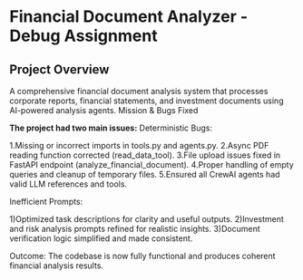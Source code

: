 # Financial Document Analyzer - Debug Assignment

## Project Overview
A comprehensive financial document analysis system that processes corporate reports, financial statements, and investment documents using AI-powered analysis agents.
Mission & Bugs Fixed

**The project had two main issues:**
Deterministic Bugs:

1.Missing or incorrect imports in tools.py and agents.py.
2.Async PDF reading function corrected (read_data_tool).
3.File upload issues fixed in FastAPI endpoint (analyze_financial_document).
4.Proper handling of empty queries and cleanup of temporary files.
5.Ensured all CrewAI agents had valid LLM references and tools.

Inefficient Prompts:

1)Optimized task descriptions for clarity and useful outputs.
2)Investment and risk analysis prompts refined for realistic insights.
3)Document verification logic simplified and made consistent.

Outcome: The codebase is now fully functional and produces coherent financial analysis results.
